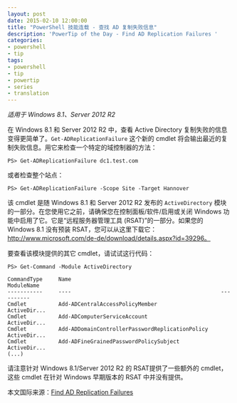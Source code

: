 ```yaml
---
layout: post
date: 2015-02-10 12:00:00
title: "PowerShell 技能连载 - 查找 AD 复制失败信息"
description: 'PowerTip of the Day - Find AD Replication Failures '
categories:
- powershell
- tip
tags:
- powershell
- tip
- powertip
- series
- translation
---
```

_适用于 Windows 8.1、Server 2012 R2_

在 Windows 8.1 和 Server 2012 R2 中，查看 Active Directory 复制失败的信息变得更简单了。`Get-ADReplicationFailure` 这个新的 cmdlet 将会输出最近的复制失败信息。用它来检查一个特定的域控制器的方法：

    PS> Get-ADReplicationFailure dc1.test.com

或者检查整个站点：

    PS> Get-ADReplicationFailure -Scope Site -Target Hannover

该 cmdlet 是随 Windows 8.1 和 Server 2012 R2 发布的 `ActiveDirectory` 模块的一部分。在您使用它之前，请确保您在控制面板/软件/启用或关闭 Windows 功能中启用了它。它是“远程服务器管理工具 (RSAT)”的一部分。如果您的 Windows 8.1 没有预装 RSAT，您可以从这里下载它：http://www.microsoft.com/de-de/download/details.aspx?id=39296。

要查看该模块提供的其它 cmdlet，请试试这行代码：

    PS> Get-Command -Module ActiveDirectory
    
    CommandType     Name                                               ModuleName  
    -----------     ----                                               ----------  
    Cmdlet          Add-ADCentralAccessPolicyMember                    ActiveDir...
    Cmdlet          Add-ADComputerServiceAccount                       ActiveDir...
    Cmdlet          Add-ADDomainControllerPasswordReplicationPolicy    ActiveDir...
    Cmdlet          Add-ADFineGrainedPasswordPolicySubject             ActiveDir...
    (...)

请注意针对 Windows 8.1/Server 2012 R2 的 RSAT提供了一些额外的 cmdlet，这些 cmdlet 在针对 Windows 早期版本的 RSAT 中并没有提供。

<!--more-->
本文国际来源：[Find AD Replication Failures ](http://community.idera.com/powershell/powertips/b/tips/posts/find-ad-replication-failures)
